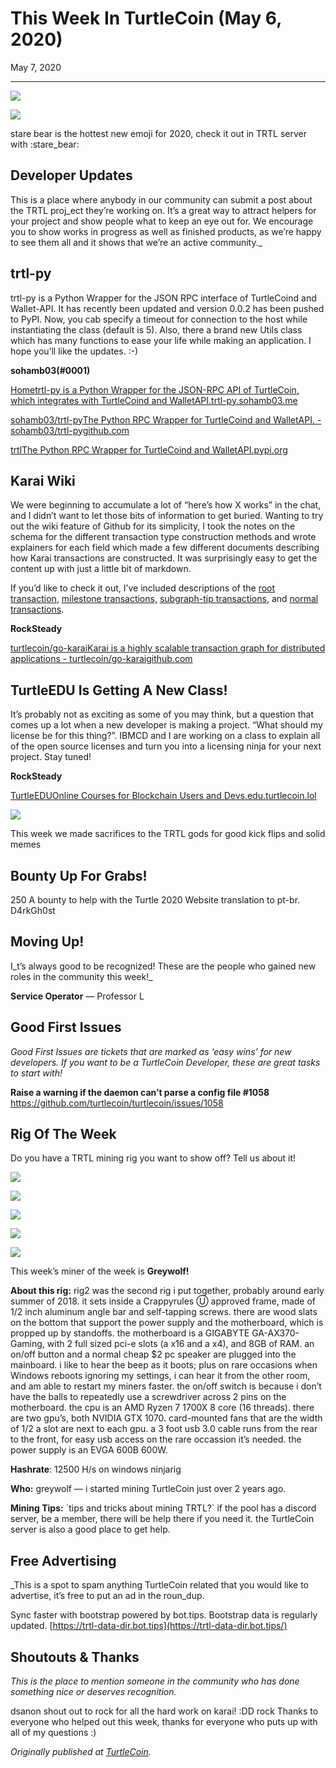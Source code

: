 # This Week In TurtleCoin (May 6, 2020)

May 7, 2020

---

![](./images/0-Iq2BXbzbeKQq2CF.jpg)

![](./images/0MlNIuI1AUyn31114)

stare bear is the hottest new emoji for 2020, check it out in TRTL server with :stare\_bear:

## Developer Updates

This is a place where anybody in our community can submit a post about the TRTL proj_ect they’re working on. It’s a great way to attract helpers for your project and show people what to keep an eye out for. We encourage you to show works in progress as well as finished products, as we’re happy to see them all and it shows that we’re an active community._

## trtl-py

trtl-py is a Python Wrapper for the JSON RPC interface of TurtleCoind and Wallet-API. It has recently been updated and version 0.0.2 has been pushed to PyPI. Now, you cab specify a timeout for connection to the host while instantiating the class (default is 5). Also, there a brand new Utils class which has many functions to ease your life while making an application. I hope you’ll like the updates. :-)

**sohamb03(#0001)**

[Hometrtl-py is a Python Wrapper for the JSON-RPC API of TurtleCoin, which integrates with TurtleCoind and WalletAPI.trtl-py.sohamb03.me](https://trtl-py.sohamb03.me/)

[sohamb03/trtl-pyThe Python RPC Wrapper for TurtleCoind and WalletAPI. - sohamb03/trtl-pygithub.com](https://github.com/sohamb03/trtl-py)

[trtlThe Python RPC Wrapper for TurtleCoind and WalletAPI.pypi.org](https://pypi.org/project/trtl)

## Karai Wiki

We were beginning to accumulate a lot of “here’s how X works” in the chat, and I didn’t want to let those bits of information to get buried. Wanting to try out the wiki feature of Github for its simplicity, I took the notes on the schema for the different transaction type construction methods and wrote explainers for each field which made a few different documents describing how Karai transactions are constructed. It was surprisingly easy to get the content up with just a little bit of markdown.

If you’d like to check it out, I’ve included descriptions of the [root transaction](https://github.com/turtlecoin/go-karai/wiki/Root-Tx-Characteristics), [milestone transactions,](https://github.com/turtlecoin/go-karai/wiki/Milestone-Tx-Characteristics) [subgraph-tip transactions](https://github.com/turtlecoin/go-karai/wiki/Subgraph-Tip-Tx-Characteristics), and [normal transactions](https://github.com/turtlecoin/go-karai/wiki/Standard-Tx-Characteristics).

**RockSteady**

[turtlecoin/go-karaiKarai is a highly scalable transaction graph for distributed applications - turtlecoin/go-karaigithub.com](https://github.com/turtlecoin/go-karai/wiki)

## TurtleEDU Is Getting A New Class!

It’s probably not as exciting as some of you may think, but a question that comes up a lot when a new developer is making a project. “What should my license be for this thing?”. IBMCD and I are working on a class to explain all of the open source licenses and turn you into a licensing ninja for your next project. Stay tuned!

**RockSteady**

[TurtleEDUOnline Courses for Blockchain Users and Devs.edu.turtlecoin.lol](https://edu.turtlecoin.lol/)

![](./images/0yxqUSZ1akGfLPlK7)

This week we made sacrifices to the TRTL gods for good kick flips and solid memes

## Bounty Up For Grabs!

250 A bounty to help with the Turtle 2020 Website translation to pt-br. D4rkGh0st

## Moving Up!

I_t’s always good to be recognized! These are the people who gained new roles in the community this week!_

**Service Operator** — Professor L

## Good First Issues

_Good First Issues are tickets that are marked as ‘easy wins’ for new developers. If you want to be a TurtleCoin Developer, these are great tasks to start with!_

**Raise a warning if the daemon can’t parse a config file #1058** <https://github.com/turtlecoin/turtlecoin/issues/1058>

## Rig Of The Week

Do you have a TRTL mining rig you want to show off? Tell us about it!

![](./images/0ZdLcWxtKiDZu48Wd)

![](./images/0MO4BKxKVBWtDaRer)

![](./images/0x4DtncHD9_C-yg1i)

![](./images/01eOkfYwBkpJdR6ia)

![](./images/02ESB6gac_B_KpbvW)

This week’s miner of the week is **Greywolf!**

**About this rig:** rig2 was the second rig i put together, probably around early summer of 2018\. it sets inside a Crappyrules Ⓤ approved frame, made of 1/2 inch aluminum angle bar and self-tapping screws. there are wood slats on the bottom that support the power supply and the motherboard, which is propped up by standoffs. the motherboard is a GIGABYTE GA-AX370-Gaming, with 2 full sized pci-e slots (a x16 and a x4), and 8GB of RAM. an on/off button and a normal cheap $2 pc speaker are plugged into the mainboard. i like to hear the beep as it boots; plus on rare occasions when Windows reboots ignoring my settings, i can hear it from the other room, and am able to restart my miners faster. the on/off switch is because i don’t have the balls to repeatedly use a screwdriver across 2 pins on the motherboard. the cpu is an AMD Ryzen 7 1700X 8 core (16 threads). there are two gpu’s, both NVIDIA GTX 1070\. card-mounted fans that are the width of 1/2 a slot are next to each gpu. a 3 foot usb 3.0 cable runs from the rear to the front, for easy usb access on the rare occassion it’s needed. the power supply is an EVGA 600B 600W.

**Hashrate**: 12500 H/s on windows ninjarig

**Who:** greywolf — i started mining TurtleCoin just over 2 years ago.

**Mining Tips:** \`tips and tricks about mining TRTL?\` if the pool has a discord server, be a member, there will be help there if you need it. the TurtleCoin server is also a good place to get help.

## Free Advertising

_This is a spot to spam anything TurtleCoin related that you would like to advertise, it’s free to put an ad in the roun_dup.

Sync faster with bootstrap powered by bot.tips. Bootstrap data is regularly updated. [https://trtl-data-dir.bot.tips](https://trtl-data-dir.bot.tips/)

## Shoutouts & Thanks

_This is the place to mention someone in the community who has done something nice or deserves recognition._

dsanon shout out to rock for all the hard work on karai! :DD rock Thanks to everyone who helped out this week, thanks for everyone who puts up with all of my questions :)

_Originally published at_ [_TurtleCoin_](http://blog.turtlecoin.lol/archives/this-week-in-turtlecoin-may-6-2020/)_._
